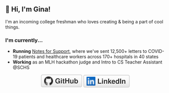## 👋 Hi, I'm Gina!

I'm an incoming college freshman who loves creating & being a part of cool things.

### I'm currently...
- **Running** [Notes for Support](https://www.notesforsupport.org/), where we've sent 12,500+ letters to COVID-19 patients and healthcare workers across 170+ hospitals in 40 states
- **Working** as an MLH hackathon judge and Intro to CS Teacher Assistant @SCHS


<p align="center">
	<a href="https://github.com/amazihue"><img src="imgs/github.svg" alt="GitHub"></a>
	<a href="https://www.linkedin.com/in/gina-c-4bab4618a/"><img src="imgs/linkedin.svg" alt="LinkedIn"></a>
</p>
